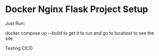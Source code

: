 # Docker Nginx Flask Project Setup

Just Run:

docker compose up --build to get it to run and go to locahost to see the site.

Testing CICD
